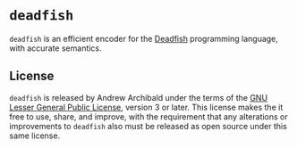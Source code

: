 # `deadfish`

`deadfish` is an efficient encoder for the [Deadfish](https://esolangs.org/wiki/Deadfish)
programming language, with accurate semantics.

## License

`deadfish` is released by Andrew Archibald under the terms of the
[GNU Lesser General Public License](https://www.gnu.org/licenses/lgpl-3.0.html),
version 3 or later. This license makes the it free to use, share, and improve,
with the requirement that any alterations or improvements to `deadfish` also
must be released as open source under this same license.
